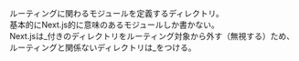 ルーティングに関わるモジュールを定義するディレクトリ。  
基本的にNext.js的に意味のあるモジュールしか書かない。  
Next.jsは_付きのディレクトリをルーティング対象から外す（無視する）ため、  
ルーティングと関係ないディレクトリは_をつける。